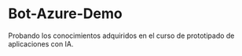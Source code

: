 # Bot-Azure-Demo
Probando los conocimientos adquiridos en el curso de prototipado de aplicaciones con IA.
